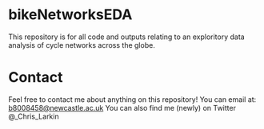 # bikeNetworksEDA
 This repository is for all code and outputs relating to an exploritory data analysis of cycle networks across the globe. 
 
# Contact
 Feel free to contact me about anything on this repository! You can email at: b8008458@newcastle.ac.uk
 You can also find me (newly) on Twitter @_Chris_Larkin 

